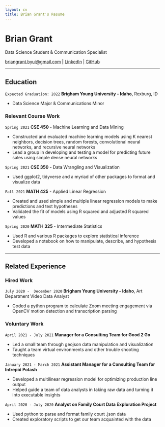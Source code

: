 ```yaml
---
layout: cv
title: Brian Grant's Resume
---
```

# Brian Grant
Data Science Student & Communication Specialist

<div id="webaddress">
<a href="briangrant.byui@gmail.com">briangrant.byui@gmail.com</a>
| <a href="https://linkedin.com/in/brian-grant">LinkedIn</a>
| <a href="https://github.com/BrianGrant-Data">GitHub</a>
</div>

<!-- https://www.monique.tech/the-art-of-markdown -->
---
## Education 
`Expected Graduation: 2022`
__Brigham Young University - Idaho__, Rexburg, ID

- Data Science Major & Communications Minor


### Relevant Course Work
`Spring 2021`
__CSE 450__  - Machine Learning and Data Mining
- Constructed and evaluated machine learning models using K nearest neighbors, decision trees, random forests, convolutional neural networks, and recursive neural networks
- Lead a group in developing and testing a model for predicting future sales using simple dense neural networks

`Spring 2021`
__CSE 350__ - Data Wrangling and Visualization
- Used ggplot2, tidyverse and a myriad of other packages to format and visualize data

`Fall 2021`
__MATH 425__ - Applied Linear Regression
- Created and used simple and multiple linear regression models to make predictions and test hypotheses
- Validated the fit of models using R squared and adjusted R squared values

`Spring 2020`
__MATH 325__ - Intermediate Statistics
- Used R and various R packages to explore statistical inference
- Developed a notebook on how to manipulate, describe, and hypothesis test data


---

## Related Experience

### Hired Work

`July 2020 -  December 2020`
__Brigham Young University - Idaho__, Art Department Video Data Analyst 
- Coded a python program to calculate Zoom meeting engagement via OpenCV motion detection and transcription parsing


### Voluntary Work 
`April 2021 - July 2021`
__Manager for a Consulting Team for Good 2 Go__
- Led a small team through geojson data manipulation and visualization
- Taught a team virtual environments and other trouble shooting techniques

`January 2021 - March 2021`
__Assistant Manager for a Consulting Team for Intrepid Potash__
- Developed a multilinear regression model for optimizing production line output
- Helped guide a team of data analysts in taking raw data and turning it into executable insights

`April 2020 - July 2020`
__Analyst on Family Court Data Exploration Project__
- Used python to parse and format family court .json data 
- Created exploratory scripts to get our team acquainted with the data



